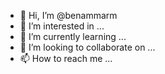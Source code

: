 - 👋 Hi, I’m @benammarm
- 👀 I’m interested in ...
- 🌱 I’m currently learning ...
- 💞️ I’m looking to collaborate on ...
- 📫 How to reach me ...

<!---
benammarm/benammarm is a ✨ special ✨ repository because its `README.md` (this file) appears on your GitHub profile.
You can click the Preview link to take a look at your changes.
--->

